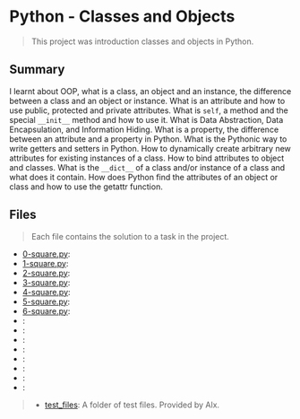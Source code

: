 # Python - Classes and Objects

> This project was introduction classes and objects in Python.

## Summary

I learnt about OOP, what is a class, an object and an instance, the difference between a class and an object or instance. What is an attribute and how to use public, protected and private attributes. What is `self`, a method and the special `__init__` method and how to use it. What is Data Abstraction, Data Encapsulation, and Information Hiding. What is a property, the difference between an attribute and a property in Python. What is the Pythonic way to write getters and setters in Python. How to dynamically create arbitrary new attributes for existing instances of a class. How to bind attributes to object and classes. What is the `__dict__` of a class and/or instance of a class and what does it contain. How does Python find the attributes of an object or class and how to use the getattr function.

## Files

> Each file contains the solution to a task in the project.

- [0-square.py]():
- [1-square.py]():
- [2-square.py]():
- [3-square.py]():
- [4-square.py]():
- [5-square.py]():
- [6-square.py]():
- []():
- []():
- []():
- []():
- []():
- []():
- []():
- []():

> - [test_files](): A folder of test files. Provided by Alx.
